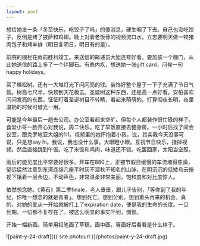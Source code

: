 ```yaml
---
layout: post
---
```


想给她发一条「冬至快乐，吃饺子了吗」的傻消息，硬生咽了下去。自己也没吃饺子，反倒是烤了披萨和鸡翅。晚上对着老饭骨的视频流口水，立志要明天做一顿猪肉包子和烤羊排（明日复明日，明日有的是）。

前院的栅栏在雨前胜利竣工。来送信的邮递员大姐连夸好看。要加装一个栅门，从此她送信的路上多了一个绊脚石。有些内疚，想送她一张gift card，问候一句happy holidays。

买了棵松树。还有一大堆灯光下闪闪亮的球。装饰好整个屋子一下子充满了节日气氛。树高七尺半，快顶到天花板去。圣诞树这种东西，还是高一点好看。安柏喜欢闪闪发亮的东西，怔怔盯着圣诞树目不转睛，看起来萌萌的。打算彻夜长明，夜里温奶的时候可借光一用。

可能是今年最后一趟去公司。办公室看起来空旷。但每个人都装作很忙碌的样子。食堂小哥一脸开心对我说，周二快乐。吃了早饭直接去健身房。一小时后找了间会议室，跟克罗地亚大姐的1:1。视频里的她怀抱着小孩，说，其实我今天没事可说，只是想say hi。我说，我也没什么事。大眼瞪小眼。互祝节日快乐，挂掉视频。然后直接跳到午饭。吃了米饭和鸡肉，味道还不错。吃罢回家，太阳当空照。

雨后的能见度比平常要好很多。开车在880上，正被节假日缓慢的车流堵得焦躁，望远猛然注意到东湾连绵几座平时灰不溜秋不知名的山脉，在阴沉沉的低矮乌云俯视下镶着一层金边，不动声色，非常温柔非常美丽，饱和度和对比度惊人。

依然想念她。《黄石》第二季finale，老人垂垂，跟儿子告别，「等你到了我的年纪，你唯一想念的就是青春」。想到死亡。想到分别。想到重头再来的机会。真的，对她的爱从一开始就被打上了expiration date，便是我的生命的长度。一旦到期，一切都不复存在了。被这么明显的事实吓到，惆怅。

开始一幅新画。简单用铅笔画了草稿。画中画，等画好后看看是什么样子。

![paint-y-24-draft]({{ site.photourl }}/photos/paint-y-24-draft.jpg)
